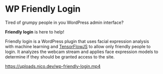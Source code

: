 # WP Friendly Login
 Tired of grumpy people in you WordPress admin interface?

**Friendly login** is here to help!

Friendly login is a WordPress plugin that uses facial expression analysis with machine learning and [TensorFlowJS](https://www.tensorflow.org/js) to allow only friendly people to login. It analyzes the webcam stream and applies face expression models to determine if they should be granted access to the site.

https://uploads.nico.dev/wp-friendly-login.mp4
